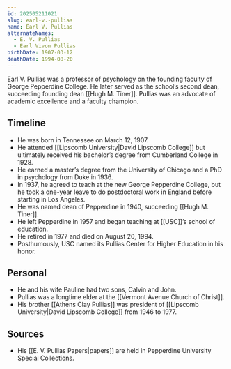 ```yaml
---
id: 202505211021
slug: earl-v.-pullias
name: Earl V. Pullias
alternateNames:
  - E. V. Pullias
  - Earl Vivon Pullias
birthDate: 1907-03-12
deathDate: 1994-08-20
---
```

Earl V. Pullias was a professor of psychology on the founding faculty of George Pepperdine College. He later served as the school’s second dean, succeeding founding dean [[Hugh M. Tiner]]. Pullias was an advocate of academic excellence and a faculty champion.

## Timeline
- He was born in Tennessee on March 12, 1907.
- He attended [[Lipscomb University|David Lipscomb College]] but ultimately received his bachelor’s degree from Cumberland College in 1928.
- He earned a master’s degree from the University of Chicago and a PhD in psychology from Duke in 1936.
- In 1937, he agreed to teach at the new George Pepperdine College, but he took a one-year leave to do postdoctoral work in England before starting in Los Angeles.
- He was named dean of Pepperdine in 1940, succeeding [[Hugh M. Tiner]].
- He left Pepperdine in 1957 and began teaching at [[USC]]’s school of education.
- He retired in 1977 and died on August 20, 1994.
- Posthumously, USC named its Pullias Center for Higher Education in his honor.

## Personal
- He and his wife Pauline had two sons, Calvin and John.
- Pullias was a longtime elder at the [[Vermont Avenue Church of Christ]].
- His brother [[Athens Clay Pullias]] was president of [[Lipscomb University|David Lipscomb College]] from 1946 to 1977.

## Sources
- His [[E. V. Pullias Papers|papers]] are held in Pepperdine University Special Collections.